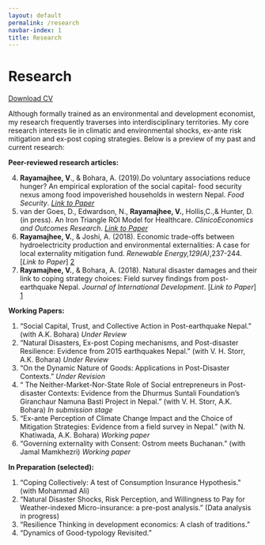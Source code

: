 ```yaml
---
layout: default
permalink: /research
navbar-index: 1
title: Research
---
```


Research
========


 [Download CV](files/CV.pdf)



Although formally trained as an environmental and development economist, my research frequently traverses into interdisciplinary territories. My core research interests lie in climatic and environmental shocks, ex-ante risk mitigation and ex-post coping strategies. Below is a preview of my past and current research:

**Peer-reviewed research articles:** 


4. **Rayamajhee, V**., & Bohara, A. (2019).Do voluntary associations reduce hunger? An empirical exploration of the social  capital- food security nexus among food impoverished households in western Nepal. *Food Security*. [*Link to Paper*][4]
3. van der Goes, D., Edwardson, N., **Rayamajhee, V.**, Hollis,C.,& Hunter, D. (in press). An Iron Triangle ROI Model for Healthcare. *ClinicoEconomics and Outcomes Research*. [*Link to Paper*][3]
2. **Rayamajhee, V.**, & Joshi, A. (2018). Economic trade-offs between hydroelectricity production and environmental externalities: A case for local externality mitigation fund. *Renewable Energy,129(A)*,237-244. [*Link to Paper*] [2]
1. **Rayamajhee, V.**, & Bohara, A. (2018). Natural disaster damages and their link to coping strategy choices: Field survey findings from post- earthquake Nepal. *Journal of International Development*. [*Link to Paper*] [1]

**Working Papers:**

1. “Social Capital, Trust, and Collective Action in Post-earthquake Nepal.” (with A.K. Bohara) *Under Review*
2. “Natural Disasters, Ex-post Coping mechanisms, and Post-disaster Resilience: Evidence from 2015 earthquakes Nepal.” (with V. H. Storr, A.K. Bohara) *Under Review*
3. “On the Dynamic Nature of Goods: Applications in Post-Disaster Contexts.” *Under Revision*
4. “ The Neither-Market-Nor-State Role of Social entrepreneurs in Post-disaster Contexts: Evidence from the Dhurmus Suntali Foundation’s Giranchaur Namuna Basti Project in Nepal.” (with V. H. Storr, A.K. Bohara) *In submission stage*
5. “Ex-ante Perception of Climate Change Impact and the Choice of Mitigation Strategies: Evidence from a field survey in Nepal.” (with N. Khatiwada, A.K. Bohara) *Working paper*
6. “Governing externality with Consent: Ostrom meets Buchanan.” (with Jamal Mamkhezri) *Working paper*

**In Preparation (selected):**
1. “Coping Collectively: A test of Consumption Insurance Hypothesis." (with Mohammad Ali) 
2. “Natural Disaster Shocks, Risk Perception, and Willingness to Pay for Weather-indexed Micro-insurance: a pre-post analysis.” (Data analysis in progress)
3. “Resilience Thinking in development economics: A clash of traditions.”
4. “Dynamics of Good-typology Revisited.” 


[1]: https://doi.org/10.1002/jid.3406
[2]: https://doi.org/10.1016/j.renene.2018.06.009
[3]: https://doi.org/10.2147/CEOR.S130623
[4]: https://doi.org/10.1007/s12571-019-00907-0
